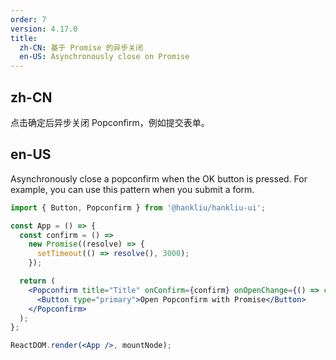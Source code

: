 ```yaml
---
order: 7
version: 4.17.0
title:
  zh-CN: 基于 Promise 的异步关闭
  en-US: Asynchronously close on Promise
---
```


## zh-CN

点击确定后异步关闭 Popconfirm，例如提交表单。

## en-US

Asynchronously close a popconfirm when the OK button is pressed. For example, you can use this pattern when you submit a form.

```jsx
import { Button, Popconfirm } from '@hankliu/hankliu-ui';

const App = () => {
  const confirm = () =>
    new Promise((resolve) => {
      setTimeout(() => resolve(), 3000);
    });

  return (
    <Popconfirm title="Title" onConfirm={confirm} onOpenChange={() => console.log('open change')}>
      <Button type="primary">Open Popconfirm with Promise</Button>
    </Popconfirm>
  );
};

ReactDOM.render(<App />, mountNode);
```
